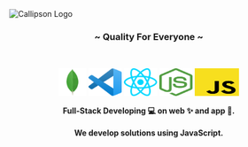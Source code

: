 <img src="https://cdn.shopify.com/s/files/1/0655/5087/6900/files/B70C6418-4EC0-44C0-8485-F22BBEC44718.png?v=1690015274" alt="Callipson Logo" border="0"  />

<h3 align="center"> ~ Quality For Everyone ~ </h3> 
<br/>
<p align="center">
  <img src="./mongodb.svg" height="50" width="50">
  <img src="./vscode.svg" height="50" width="60">
  <img src="./react.svg" height="50" width="60">
  <img src="./nodejs.svg" height="50" width="60">
  <img src="./javascript.svg" height="50" width="80">
</p>

<p align="center" ><strong>Full-Stack Developing 💻 on web ✨ and app 📲. <br/> <br/>We develop solutions using JavaScript.</strong></p>
